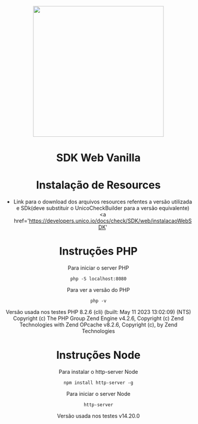 
<p align='center'>
  <a href='https://unico.io'>
    <img width='350' src='https://unico.io/wp-content/uploads/2022/07/check.svg'></img>
  </a>
</p>

<h1 align='center'>SDK Web Vanilla</h1>

<div align='center'>



# Instalação de Resources 

- Link para o download dos arquivos resources refentes a versão utilizada e SDk(deve substituir o UnicoCheckBuilder para a versão equivalente) <a href='https://developers.unico.io/docs/check/SDK/web/instalacaoWebSDK'

# Instruções PHP

Para iniciar o server PHP

```
php -S localhost:8080
```

Para ver a versão do PHP

```
php -v
```

Versão usada nos testes
PHP 8.2.6 (cli) (built: May 11 2023 13:02:09) (NTS)
Copyright (c) The PHP Group
Zend Engine v4.2.6, Copyright (c) Zend Technologies
    with Zend OPcache v8.2.6, Copyright (c), by Zend Technologies

# Instruções Node

Para instalar o http-server Node
```
npm install http-server -g
```

Para iniciar o server Node
```
http-server
```

Versão usada nos testes
v14.20.0


